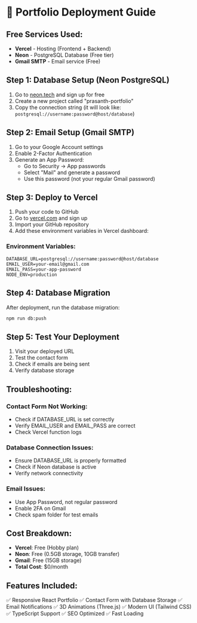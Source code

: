 # 🚀 Portfolio Deployment Guide

## Free Services Used:
- **Vercel** - Hosting (Frontend + Backend)
- **Neon** - PostgreSQL Database (Free tier)
- **Gmail SMTP** - Email service (Free)

## Step 1: Database Setup (Neon PostgreSQL)

1. Go to [neon.tech](https://neon.tech) and sign up for free
2. Create a new project called "prasanth-portfolio"
3. Copy the connection string (it will look like: `postgresql://username:password@host/database`)

## Step 2: Email Setup (Gmail SMTP)

1. Go to your Google Account settings
2. Enable 2-Factor Authentication
3. Generate an App Password:
   - Go to Security → App passwords
   - Select "Mail" and generate a password
   - Use this password (not your regular Gmail password)

## Step 3: Deploy to Vercel

1. Push your code to GitHub
2. Go to [vercel.com](https://vercel.com) and sign up
3. Import your GitHub repository
4. Add these environment variables in Vercel dashboard:

### Environment Variables:
```
DATABASE_URL=postgresql://username:password@host/database
EMAIL_USER=your-email@gmail.com
EMAIL_PASS=your-app-password
NODE_ENV=production
```

## Step 4: Database Migration

After deployment, run the database migration:
```bash
npm run db:push
```

## Step 5: Test Your Deployment

1. Visit your deployed URL
2. Test the contact form
3. Check if emails are being sent
4. Verify database storage

## Troubleshooting:

### Contact Form Not Working:
- Check if DATABASE_URL is set correctly
- Verify EMAIL_USER and EMAIL_PASS are correct
- Check Vercel function logs

### Database Connection Issues:
- Ensure DATABASE_URL is properly formatted
- Check if Neon database is active
- Verify network connectivity

### Email Issues:
- Use App Password, not regular password
- Enable 2FA on Gmail
- Check spam folder for test emails

## Cost Breakdown:
- **Vercel**: Free (Hobby plan)
- **Neon**: Free (0.5GB storage, 10GB transfer)
- **Gmail**: Free (15GB storage)
- **Total Cost**: $0/month

## Features Included:
✅ Responsive React Portfolio
✅ Contact Form with Database Storage
✅ Email Notifications
✅ 3D Animations (Three.js)
✅ Modern UI (Tailwind CSS)
✅ TypeScript Support
✅ SEO Optimized
✅ Fast Loading
